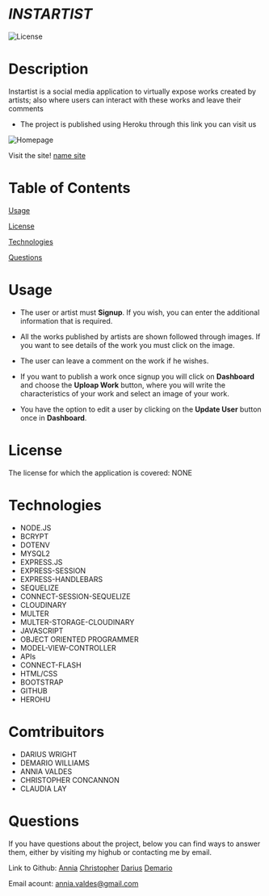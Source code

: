 # *INSTARTIST*


![License](https://img.shields.io/badge/License-NONE-grenn.svg)
  

# Description

Instartist is a social media application to virtually expose works created by artists; also where users can interact with these works and leave their comments

 - The project is published using Heroku through this link you can visit us

 ![Homepage](/assets/images/)

 Visit the site! [name site](https://heroku)


# Table of Contents


[Usage](#Usage)

[License](#License)


[Technologies](#Technologies)

[Questions](#Questions)

 

# Usage 
 - The user or artist must **Signup**. If you wish, you can enter the additional information that is required.
 
- All the works published by artists are shown followed through images. If you want to see details of the work you must click on the image.

- The user can leave a comment on the work if he wishes.

- If you want to publish a work once signup you will click on **Dashboard** and choose the **Uploap Work** button, where you will write the characteristics of your work and select an image of your work.

- You have the option to edit a user by clicking on the **Update User** button once in **Dashboard**.


# License
The license for which the application is covered:
NONE 

# Technologies 
 
- NODE.JS
- BCRYPT
- DOTENV
- MYSQL2
- EXPRESS.JS
- EXPRESS-SESSION
- EXPRESS-HANDLEBARS
- SEQUELIZE
- CONNECT-SESSION-SEQUELIZE
- CLOUDINARY
- MULTER
- MULTER-STORAGE-CLOUDINARY
- JAVASCRIPT
- OBJECT ORIENTED PROGRAMMER
- MODEL-VIEW-CONTROLLER
- APIs
- CONNECT-FLASH
- HTML/CSS
- BOOTSTRAP	
- GITHUB
- HEROHU


    
# Comtribuitors
- DARIUS WRIGHT
- DEMARIO WILLIAMS
- ANNIA VALDES	
- CHRISTOPHER CONCANNON
- CLAUDIA LAY



# Questions

  If you have questions about the project, below you can find ways to answer them, either by visiting my highub or contacting me by email.
  
  Link to  Github: 
 [Annia](https://github.com/avdiaz)
 [Christopher](https://github.com/christopherConcannon) 
 [Darius](https://github.com/DariusJWright)
 [Demario](https://github.com/DWill1440)

  
  Email acount: [annia.valdes@gmail.com](mailto:annia.valdes@gmail.com)
    
